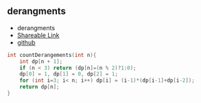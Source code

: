 
## derangments

- derangments
- [Shareable Link](https://thesobersobber.github.io/CP-Snippets/derangments)
- [github](https://github.com/theSoberSobber/CP-Snippets/blob/main/snippets.json#L249)

```cpp
int countDerangements(int n){
    int dp[n + 1];
    if (n < 3) return (dp[n]=(n % 2)?1:0);
    dp[0] = 1, dp[1] = 0, dp[2] = 1;
    for (int i=3; i< n; i++) dp[i] = (i-1)*(dp[i-1]+dp[i-2]);
    return dp[n];
}
```
